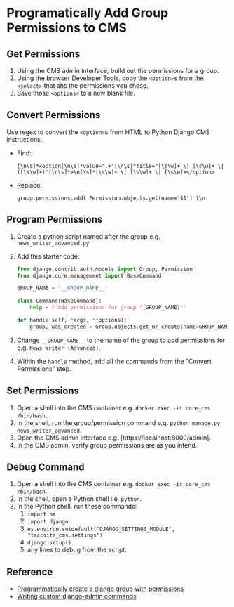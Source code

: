 # Programatically Add Group Permissions to CMS

## Get Permissions

1. Using the CMS admin interface, build out the permissions for a group.
2. Using the browser Developer Tools, copy the `<option>`s from the `<select>` that ahs the permissions you chose.
3. Save those `<options>` to a new blank file.

## Convert Permissions

Use regex to convert the `<option>`s from HTML to Python Django CMS instructions.

- Find:

    ```regexp
    [\n\s]*<option[\n\s]*value=".+"[\n\s]*title="[\s\w]+ \| [\s\w]+ \| ([\s\w]+)"[\n\s]*>\n[\s]*[\s\w]+ \| [\s\w]+ \| [\s\w]+</option>
    ```

- Replace:

    ```text
    group.permissions.add( Permission.objects.get(name='$1') )\n
    ```

## Program Permissions

1. Create a python script named after the group e.g. `news_writer_advanced.py`
2. Add this starter code:

    ```py
    from django.contrib.auth.models import Group, Permission
    from django.core.management import BaseCommand

    GROUP_NAME = '__GROUP_NAME__'

    class Command(BaseCommand):
        help = f'Add permissions for group "{GROUP_NAME}"'

    def handle(self, *args, **options):
        group, was_created = Group.objects.get_or_create(name=GROUP_NAME)
    ```

3. Change `__GROUP_NAME__` to the name of the group to add permissions for e.g. `News Writer (Advanced)`.
4. Within the `handle` method, add all the commands from the "Convert Permissions" step.

## Set Permissions

1. Open a shell into the CMS container e.g. `docker exec -it core_cms /bin/bash`.
2. In the shell, run the group/permission command e.g. `python manage.py news_writer_advanced`.
3. Open the CMS admin interface e.g. [https://localhost:8000/admin].
4. In the CMS admin, verify group permissions are as you intend.

## Debug Command

1. Open a shell into the CMS container e.g. `docker exec -it core_cms /bin/bash`.
2. In the shell, open a Python shell i.e. `python`.
3. In the Python shell, run these commands:
    1. `import os`
    2. `import django`
    3. `os.environ.setdefault("DJANGO_SETTINGS_MODULE", "taccsite_cms.settings")`
    4. `django.setup()`
    5. any lines to debug from the script.

## Reference

- [Programmatically create a django group with permissions](https://stackoverflow.com/q/22250352/11817077)
- [Writing custom django-admin commands](https://docs.djangoproject.com/en/2.2/howto/custom-management-commands/)
